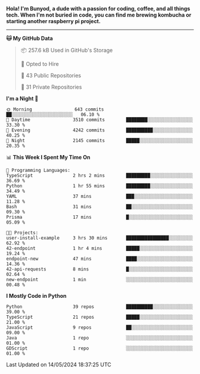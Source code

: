 <p>
<b>Hola! I'm Bunyod, a dude with a passion for coding, coffee, and all things tech. When I'm not buried in code, you can find me brewing kombucha or starting another raspberry pi project.</b>
</p>

---

<!--START_SECTION:waka-->
**🐱 My GitHub Data** 

> 📦 257.6 kB Used in GitHub's Storage 
 > 
> 💼 Opted to Hire
 > 
> 📜 43 Public Repositories 
 > 
> 🔑 31 Private Repositories 
 > 
**I'm a Night 🦉** 

```text
🌞 Morning                643 commits         ██░░░░░░░░░░░░░░░░░░░░░░░   06.10 % 
🌆 Daytime                3510 commits        ████████░░░░░░░░░░░░░░░░░   33.30 % 
🌃 Evening                4242 commits        ██████████░░░░░░░░░░░░░░░   40.25 % 
🌙 Night                  2145 commits        █████░░░░░░░░░░░░░░░░░░░░   20.35 % 
```


📊 **This Week I Spent My Time On** 

```text
💬 Programming Languages: 
TypeScript               2 hrs 2 mins        █████████░░░░░░░░░░░░░░░░   36.69 % 
Python                   1 hr 55 mins        █████████░░░░░░░░░░░░░░░░   34.49 % 
YAML                     37 mins             ███░░░░░░░░░░░░░░░░░░░░░░   11.28 % 
Bash                     31 mins             ██░░░░░░░░░░░░░░░░░░░░░░░   09.30 % 
Prisma                   17 mins             █░░░░░░░░░░░░░░░░░░░░░░░░   05.09 % 

🐱‍💻 Projects: 
user-install-example     3 hrs 30 mins       ████████████████░░░░░░░░░   62.92 % 
42-endpoint              1 hr 4 mins         █████░░░░░░░░░░░░░░░░░░░░   19.24 % 
endpoint-new             47 mins             ████░░░░░░░░░░░░░░░░░░░░░   14.36 % 
42-api-requests          8 mins              █░░░░░░░░░░░░░░░░░░░░░░░░   02.64 % 
new-endpoint             1 min               ░░░░░░░░░░░░░░░░░░░░░░░░░   00.48 % 
```

**I Mostly Code in Python** 

```text
Python                   39 repos            ██████████░░░░░░░░░░░░░░░   39.00 % 
TypeScript               21 repos            █████░░░░░░░░░░░░░░░░░░░░   21.00 % 
JavaScript               9 repos             ██░░░░░░░░░░░░░░░░░░░░░░░   09.00 % 
Java                     1 repo              ░░░░░░░░░░░░░░░░░░░░░░░░░   01.00 % 
GDScript                 1 repo              ░░░░░░░░░░░░░░░░░░░░░░░░░   01.00 % 
```




 Last Updated on 14/05/2024 18:37:25 UTC
<!--END_SECTION:waka-->
